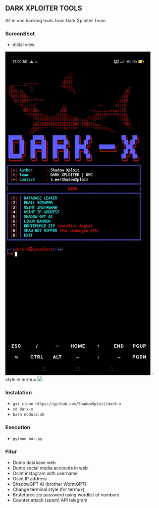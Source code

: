 ## DARK XPLOITER TOOLS
All in one hacking tools from Dark Xploiter Team

### ScreenShot
- initial view
<img src="https://raw.githubusercontent.com/ShadowXploit/dark-x/main/Screenshot_2024-03-25-17-01-50-87.jpg">
- style in termux
<img src="https://raw.githubusercontent.com/ShadowXploit/dark-x/main/Screenshot_2024-03-02-13-52-59-16.jpg">


### Instalation

* `git clone https://github.com/ShadowXploit/dark-x`
* `cd dark-x`
* `bash module.sh`


### Execution

* `python bot.py`


### Fitur
- Dump database web
- Dump social media accounts in web
- Osint instagram with username
- Osint IP address
- ShadowGPT AI (brother WormGPT)
- Change terminal style (for termux)
- Bruteforce zip password using wordlist of numbers
- Counter attack (spam) API telegram
